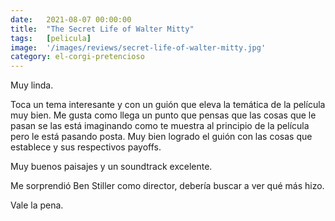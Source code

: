 ```yaml
---
date:   2021-08-07 00:00:00
title:  "The Secret Life of Walter Mitty"
tags:   [pelicula]
image:  '/images/reviews/secret-life-of-walter-mitty.jpg'
category: el-corgi-pretencioso
---
```

Muy linda.

Toca un tema interesante y con un guión que eleva la temática de la película muy bien. Me gusta como llega un punto que pensas que las cosas que le pasan se las está imaginando como te muestra al principio de la película pero le está pasando posta. Muy bien logrado el guión con las cosas que establece y sus respectivos payoffs.

Muy buenos paisajes y un soundtrack excelente.

Me sorprendió Ben Stiller como director, debería buscar a ver qué más hizo.

Vale la pena.